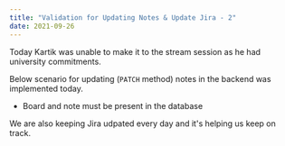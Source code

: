 ```yaml
---
title: "Validation for Updating Notes & Update Jira - 2"
date: 2021-09-26
---
```


Today Kartik was unable to make it to the stream session as he had university commitments.

Below scenario for updating (`PATCH` method) notes in the backend was implemented today.

* Board and note must be present in the database

We are also keeping Jira udpated every day and it's helping us keep on track.